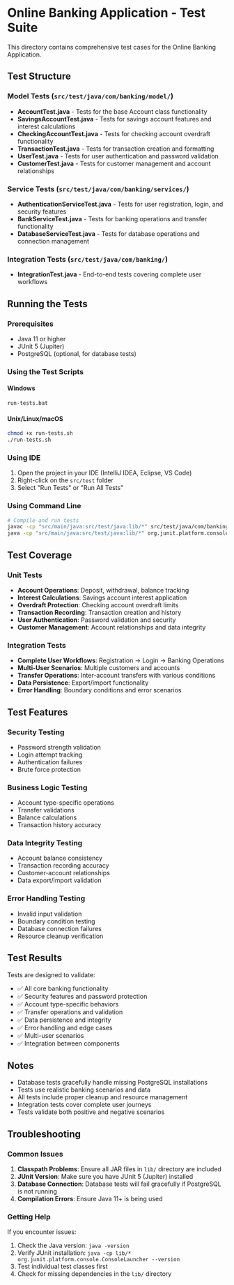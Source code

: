 # Online Banking Application - Test Suite

This directory contains comprehensive test cases for the Online Banking Application.

## Test Structure

### Model Tests (`src/test/java/com/banking/model/`)

- **AccountTest.java** - Tests for the base Account class functionality
- **SavingsAccountTest.java** - Tests for savings account features and interest calculations
- **CheckingAccountTest.java** - Tests for checking account overdraft functionality
- **TransactionTest.java** - Tests for transaction creation and formatting
- **UserTest.java** - Tests for user authentication and password validation
- **CustomerTest.java** - Tests for customer management and account relationships

### Service Tests (`src/test/java/com/banking/services/`)
- **AuthenticationServiceTest.java** - Tests for user registration, login, and security features
- **BankServiceTest.java** - Tests for banking operations and transfer functionality
- **DatabaseServiceTest.java** - Tests for database operations and connection management

### Integration Tests (`src/test/java/com/banking/`)
- **IntegrationTest.java** - End-to-end tests covering complete user workflows

## Running the Tests

### Prerequisites
- Java 11 or higher
- JUnit 5 (Jupiter)
- PostgreSQL (optional, for database tests)

### Using the Test Scripts

#### Windows
```batch
run-tests.bat
```

#### Unix/Linux/macOS
```bash
chmod +x run-tests.sh
./run-tests.sh
```

### Using IDE
1. Open the project in your IDE (IntelliJ IDEA, Eclipse, VS Code)
2. Right-click on the `src/test` folder
3. Select "Run Tests" or "Run All Tests"

### Using Command Line
```bash
# Compile and run tests
javac -cp "src/main/java:src/test/java:lib/*" src/test/java/com/banking/**/*.java
java -cp "src/main/java:src/test/java:lib/*" org.junit.platform.console.ConsoleLauncher --class-path "src/main/java:src/test/java:lib/*" --scan-class-path
```

## Test Coverage

### Unit Tests
- **Account Operations**: Deposit, withdrawal, balance tracking
- **Interest Calculations**: Savings account interest application
- **Overdraft Protection**: Checking account overdraft limits
- **Transaction Recording**: Transaction creation and history
- **User Authentication**: Password validation and security
- **Customer Management**: Account relationships and data integrity

### Integration Tests
- **Complete User Workflows**: Registration → Login → Banking Operations
- **Multi-User Scenarios**: Multiple customers and accounts
- **Transfer Operations**: Inter-account transfers with various conditions
- **Data Persistence**: Export/import functionality
- **Error Handling**: Boundary conditions and error scenarios

## Test Features

### Security Testing
- Password strength validation
- Login attempt tracking
- Authentication failures
- Brute force protection

### Business Logic Testing
- Account type-specific operations
- Transfer validations
- Balance calculations
- Transaction history accuracy

### Data Integrity Testing
- Account balance consistency
- Transaction recording accuracy
- Customer-account relationships
- Data export/import validation

### Error Handling Testing
- Invalid input validation
- Boundary condition testing
- Database connection failures
- Resource cleanup verification

## Test Results

Tests are designed to validate:
- ✅ All core banking functionality
- ✅ Security features and password protection
- ✅ Account type-specific behaviors
- ✅ Transfer operations and validation
- ✅ Data persistence and integrity
- ✅ Error handling and edge cases
- ✅ Multi-user scenarios
- ✅ Integration between components

## Notes

- Database tests gracefully handle missing PostgreSQL installations
- Tests use realistic banking scenarios and data
- All tests include proper cleanup and resource management
- Integration tests cover complete user journeys
- Tests validate both positive and negative scenarios

## Troubleshooting

### Common Issues
1. **Classpath Problems**: Ensure all JAR files in `lib/` directory are included
2. **JUnit Version**: Make sure you have JUnit 5 (Jupiter) installed
3. **Database Connection**: Database tests will fail gracefully if PostgreSQL is not running
4. **Compilation Errors**: Ensure Java 11+ is being used

### Getting Help
If you encounter issues:
1. Check the Java version: `java -version`
2. Verify JUnit installation: `java -cp lib/* org.junit.platform.console.ConsoleLauncher --version`
3. Test individual test classes first
4. Check for missing dependencies in the `lib/` directory
